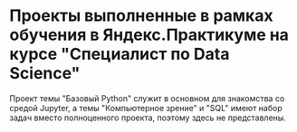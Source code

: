 # Проекты выполненные в рамках обучения в Яндекс.Практикуме на курсе "Специалист по Data Science"
 
Проект темы "Базовый Python" служит в основном для знакомства со средой Jupyter, а темы "Компьютерное зрение" и "SQL" имеют набор задач вместо полноценного проекта, поэтому здесь не представлены.

